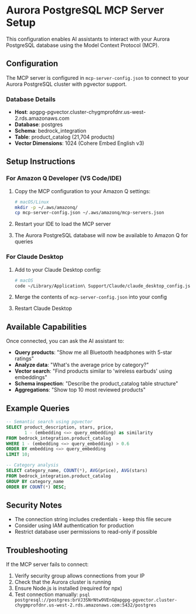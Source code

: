 # Aurora PostgreSQL MCP Server Setup

This configuration enables AI assistants to interact with your Aurora PostgreSQL database using the Model Context Protocol (MCP).

## Configuration

The MCP server is configured in `mcp-server-config.json` to connect to your Aurora PostgreSQL cluster with pgvector support.

### Database Details
- **Host**: apgpg-pgvector.cluster-chygmprofdnr.us-west-2.rds.amazonaws.com
- **Database**: postgres
- **Schema**: bedrock_integration
- **Table**: product_catalog (21,704 products)
- **Vector Dimensions**: 1024 (Cohere Embed English v3)

## Setup Instructions

### For Amazon Q Developer (VS Code/IDE)

1. Copy the MCP configuration to your Amazon Q settings:
   ```bash
   # macOS/Linux
   mkdir -p ~/.aws/amazonq/
   cp mcp-server-config.json ~/.aws/amazonq/mcp-servers.json
   ```

2. Restart your IDE to load the MCP server

3. The Aurora PostgreSQL database will now be available to Amazon Q for queries

### For Claude Desktop

1. Add to your Claude Desktop config:
   ```bash
   # macOS
   code ~/Library/Application\ Support/Claude/claude_desktop_config.json
   ```

2. Merge the contents of `mcp-server-config.json` into your config

3. Restart Claude Desktop

## Available Capabilities

Once connected, you can ask the AI assistant to:

- **Query products**: "Show me all Bluetooth headphones with 5-star ratings"
- **Analyze data**: "What's the average price by category?"
- **Vector search**: "Find products similar to 'wireless earbuds' using embeddings"
- **Schema inspection**: "Describe the product_catalog table structure"
- **Aggregations**: "Show top 10 most reviewed products"

## Example Queries

```sql
-- Semantic search using pgvector
SELECT product_description, stars, price, 
       1 - (embedding <=> query_embedding) as similarity
FROM bedrock_integration.product_catalog
WHERE 1 - (embedding <=> query_embedding) > 0.6
ORDER BY embedding <=> query_embedding
LIMIT 10;

-- Category analysis
SELECT category_name, COUNT(*), AVG(price), AVG(stars)
FROM bedrock_integration.product_catalog
GROUP BY category_name
ORDER BY COUNT(*) DESC;
```

## Security Notes

- The connection string includes credentials - keep this file secure
- Consider using IAM authentication for production
- Restrict database user permissions to read-only if possible

## Troubleshooting

If the MCP server fails to connect:
1. Verify security group allows connections from your IP
2. Check that the Aurora cluster is running
3. Ensure Node.js is installed (required for npx)
4. Test connection manually: `psql postgresql://postgres:brVJ3SNrNtw9VEnG@apgpg-pgvector.cluster-chygmprofdnr.us-west-2.rds.amazonaws.com:5432/postgres`
